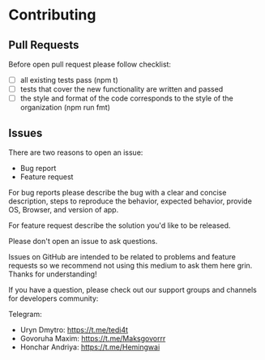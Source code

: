 # Contributing

## Pull Requests

Before open pull request please follow checklist:

- [ ] all existing tests pass (npm t)
- [ ] tests that cover the new functionality are written and passed
- [ ] the style and format of the code corresponds to the style of the organization (npm run fmt)

## Issues

There are two reasons to open an issue:

- Bug report
- Feature request

For bug reports please describe the bug with a clear and concise description,
steps to reproduce the behavior, expected behavior,
provide OS, Browser, and version of app.

For feature request describe the solution you'd like to be released.

Please don't open an issue to ask questions.

Issues on GitHub are intended to be related to problems and feature requests
so we recommend not using this medium to ask them here grin. Thanks for
understanding!

If you have a question, please check out our support groups and channels for
developers community:

Telegram:

- Uryn Dmytro: https://t.me/tedi4t
- Govoruha Maxim: https://t.me/Maksgovorrr
- Honchar Andriya: https://t.me/Hemingwai

